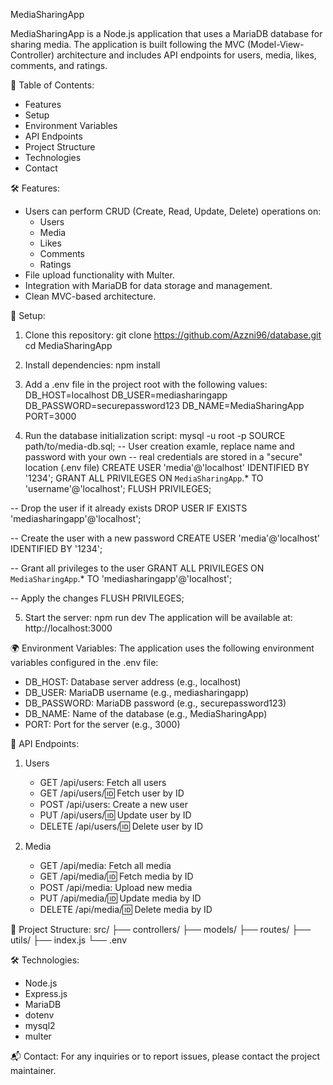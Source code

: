 MediaSharingApp

MediaSharingApp is a Node.js application that uses a MariaDB database for sharing media. The application is built following the MVC (Model-View-Controller) architecture and includes API endpoints for users, media, likes, comments, and ratings.

📑 Table of Contents:
- Features
- Setup
- Environment Variables
- API Endpoints
- Project Structure
- Technologies
- Contact

🛠 Features:
- Users can perform CRUD (Create, Read, Update, Delete) operations on:
  - Users
  - Media
  - Likes
  - Comments
  - Ratings
- File upload functionality with Multer.
- Integration with MariaDB for data storage and management.
- Clean MVC-based architecture.

🚀 Setup:
1. Clone this repository:
   git clone https://github.com/Azzni96/database.git
   cd MediaSharingApp

2. Install dependencies:
   npm install

3. Add a .env file in the project root with the following values:
   DB_HOST=localhost
   DB_USER=mediasharingapp
   DB_PASSWORD=securepassword123
   DB_NAME=MediaSharingApp
   PORT=3000

4. Run the database initialization script:
   mysql -u root -p
   SOURCE path/to/media-db.sql;
-- User creation examle, replace name and password with your own
-- real credentials are stored in a "secure" location (.env file)
CREATE USER 'media'@'localhost' IDENTIFIED BY '1234';
GRANT ALL PRIVILEGES ON `MediaSharingApp`.* TO 'username'@'localhost';
FLUSH PRIVILEGES;

-- Drop the user if it already exists
DROP USER IF EXISTS 'mediasharingapp'@'localhost';

-- Create the user with a new password
CREATE USER 'media'@'localhost' IDENTIFIED BY '1234';

-- Grant all privileges to the user
GRANT ALL PRIVILEGES ON `MediaSharingApp`.* TO 'mediasharingapp'@'localhost';

-- Apply the changes
FLUSH PRIVILEGES;


5. Start the server:
   npm run dev
   The application will be available at: http://localhost:3000

🌍 Environment Variables:
The application uses the following environment variables configured in the .env file:
- DB_HOST: Database server address (e.g., localhost)
- DB_USER: MariaDB username (e.g., mediasharingapp)
- DB_PASSWORD: MariaDB password (e.g., securepassword123)
- DB_NAME: Name of the database (e.g., MediaSharingApp)
- PORT: Port for the server (e.g., 3000)

📡 API Endpoints:
1. Users
   - GET /api/users: Fetch all users
   - GET /api/users/:id: Fetch user by ID
   - POST /api/users: Create a new user
   - PUT /api/users/:id: Update user by ID
   - DELETE /api/users/:id: Delete user by ID

2. Media
   - GET /api/media: Fetch all media
   - GET /api/media/:id: Fetch media by ID
   - POST /api/media: Upload new media
   - PUT /api/media/:id: Update media by ID
   - DELETE /api/media/:id: Delete media by ID

📂 Project Structure:
src/
├── controllers/
├── models/
├── routes/
├── utils/
├── index.js
└── .env

🛠 Technologies:
- Node.js
- Express.js
- MariaDB
- dotenv
- mysql2
- multer

📬 Contact:
For any inquiries or to report issues, please contact the project maintainer.

